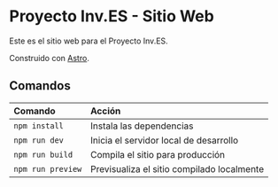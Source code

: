 # Proyecto Inv.ES - Sitio Web

Este es el sitio web para el Proyecto Inv.ES.

Construido con [Astro](https://astro.build/).

## Comandos

| Comando | Acción |
| :--- | :--- |
| `npm install` | Instala las dependencias |
| `npm run dev` | Inicia el servidor local de desarrollo |
| `npm run build` | Compila el sitio para producción |
| `npm run preview` | Previsualiza el sitio compilado localmente |
